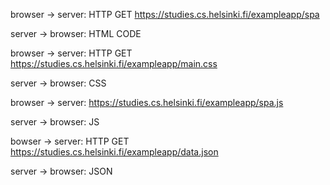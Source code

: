 browser -> server: HTTP GET https://studies.cs.helsinki.fi/exampleapp/spa

server -> browser: HTML CODE

browser -> server: HTTP GET https://studies.cs.helsinki.fi/exampleapp/main.css

server -> browser: CSS

browser -> server: https://studies.cs.helsinki.fi/exampleapp/spa.js

server -> browser: JS

bowser -> server: HTTP GET https://studies.cs.helsinki.fi/exampleapp/data.json

server -> browser: JSON